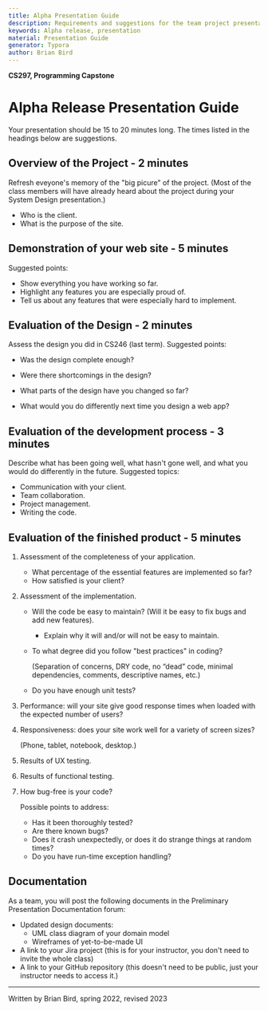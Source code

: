 ```yaml
---
title: Alpha Presentation Guide
description: Requirements and suggestions for the team project presentation after the alpha release. 
keywords: Alpha release, presentation
material: Presentation Guide
generator: Typora
author: Brian Bird
---
```


**CS297, Programming Capstone**

# Alpha Release Presentation Guide

Your presentation should be 15 to 20 minutes long. The times listed in the headings below are suggestions.

## Overview of the Project - 2 minutes

Refresh eveyone's memory of the "big picure" of the project.
(Most of the class members will have already heard about the project during your System Design presentation.)

- Who is the client.
- What is the purpose of the site.

## Demonstration of your web site - 5 minutes

Suggested points:

- Show everything you have working so far.
- Highlight any features you are especially proud of.
- Tell us about any features that were especially hard to implement.

## Evaluation of the Design - 2 minutes

Assess the design you did in CS246 (last term). Suggested points:

- Was the design complete enough?

- Were there shortcomings in the design?

- What parts of the design have you changed so far?

- What would you do differently next time you design a web app?

## Evaluation of the development process - 3 minutes

Describe what has been going well, what hasn't gone well, and  what you would do differently in the future. Suggested topics:

- Communication with your client.
- Team collaboration.
- Project management.
- Writing the code.

## Evaluation of the finished product - 5 minutes

1. Assessment of the completeness of your application. 

   - What percentage of the essential features are implemented so far?
   - How satisfied is your client?

2. Assessment of the implementation.

   - Will the code be easy to maintain? (Will it be easy to fix bugs and add new features).

     - Explain why it will and/or will not be easy to maintain.

   - To what degree did you follow "best practices" in coding? 

     (Separation of concerns, DRY code, no “dead” code, minimal dependencies, comments, descriptive names, etc.)

   - Do you have enough unit tests?

3. Performance: will your site give good response times when loaded with the expected number of users?

4. Responsiveness: does your site work well for a variety of screen sizes? 

   (Phone, tablet, notebook, desktop.)

5. Results of UX testing.

6. Results of functional testing.

7. How bug-free is your code?

   Possible points to address:

   - Has it been thoroughly tested?
   - Are there known bugs?
   - Does it crash unexpectedly, or does it do strange things at random times?
   - Do you have run-time exception handling?

## Documentation

As a team, you will post the following documents in the Preliminary Presentation Documentation forum:

- Updated design documents:
  - UML class diagram of your domain model
  - Wireframes of yet-to-be-made UI
- A link to your Jira project (this is for your instructor, you don't need to invite the whole class)
- A link to your GitHub repository (this doesn't need to be public, just your instructor needs to access it.)



---

Written by Brian Bird, spring 2022, revised <time>2023</time>